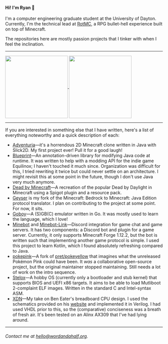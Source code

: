 #### Hi! I'm Ryan 👋

I'm a computer engineering graduate student at the University of Dayton. Currently, I'm the technical lead at [RotMC](https://rotmc.xyz), a RPG bullet-hell experience built on top of Minecraft.

The repositories here are mostly passion projects that I tinker with when I feel the inclination.

------------

<a href="#">
  <img align="center" height=200 src="https://github-readme-stats.vercel.app/api?username=wordandahalf&hide_rank=true&layout=compact&theme=merko" />
</a>
<a href="#">
  <img align="center" height=200 src="https://github-readme-stats.vercel.app/api/top-langs/?username=wordandahalf&langs_count=8&layout=compact&theme=merko" />
</a>

------------

If you are interested in something else that I have written, here's a list of everything noteworthy and a quick description of each:
- [Adventuria](https://github.com/wordandahalf/Adventuria-old/tree/slick2d)—it's a horrendous 2D Minecraft clone written in Java with Slick2D. My first project ever! Pull it for a good laugh!
- [Blueprint](https://github.com/wordandahalf/Blueprint)—An annotation-driven library for modifying Java code at runtime. It was written to help with a modding API for the indie game Equilinox; I haven't touched it much since. Organization was difficult for this, I tried rewriting it twice but could never settle on an architecture. I might revisit this at some point in the future, though I don't use Java very much anymore.
- [Dead by Minecraft](https://github.com/wordandahalf/Dead-by-Minecraft)—A recreation of the popular Dead by Daylight in Minecraft using a Spigot plugin and a resource pack.
- [Geyser](https://github.com/wordandahalf/Geyser) is my fork of the Minecraft: Bedrock to Minecraft: Java Edition protocol translator. I plan on contributing to the project at some point. For now, it sits.
- [Goboy](https://github.com/wordandahalf/Goboy)—A (S)GB(C) emulator written in Go. It was mostly used to learn the language, which I love!
- [Minebot](https://github.com/wordandahalf/Minebot) and [Minebot-Link](https://github.com/wordandahalf/Minebot-Link)—Discord integration for game chat and game servers. It has two components: a Discord bot and plugin for a game server. Currently, it only supports Minecraft Forge 1.12.2, but the bot is written such that implementing another game protocol is simple. I used this project to learn Kotlin, which I found absolutely refreshing compared to Java.
- [pokepink](https://github.com/wordandahalf/pokepink)—A fork of [pret/pokeyellow](https://github.com/pret/pokeyellow) that imagines what the unreleased Pokémon Pink could have been. It *was* a collaborative open-source project, but the original maintainer stopped maintaining. Still needs a lot of work on the intro sequence.
- [Stelox](https://github.com/wordandahalf/Stelox)—A hobby OS (currently only a bootloader and stub kernel) that supports BIOS and UEFI x86 targets. It aims to be able to load Mutliboot 2-complaint ELF images. Written in the standard C and Intel-syntax ASM.
- [XDN](https://github.com/wordandahalf/XDN)—My take on Ben Eater's breadboard CPU design. I used the schematics provided on his [website](https://eater.net/8bit/schematics) and implemented it in Verilog. I had used VHDL prior to this, so the (comparative) conciseness was a breath of fresh air. It's been tested on an Alinx AX309 that I've had lying around.

------------
###### Contact me at [hello@wordandahalf.org](mailto:hello@wordandahalf.org).
